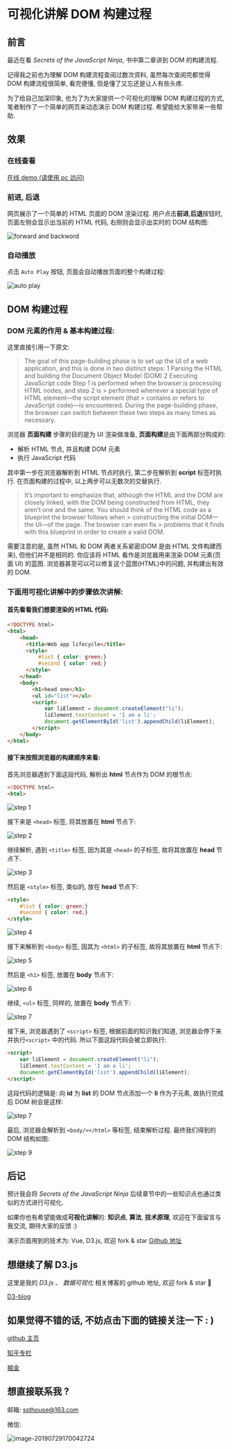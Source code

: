 # 可视化讲解 DOM 构建过程

## 前言

最近在看 _Secrets of the JavaScript Ninja_, 书中第二章讲到 DOM 的构建流程.

记得我之前也为理解 DOM 构建流程查阅过数次资料, 虽然每次查阅完都觉得 DOM 构建流程很简单, 看完便懂, 但是懂了又忘还是让人有些头疼.

为了给自己加深印象, 也为了为大家提供一个可视化的理解 DOM 构建过程的方式, 笔者制作了一个简单的网页来动态演示 DOM 构建过程. 希望能给大家带来一些帮助.

## 效果

### 在线查看

[在线 demo (请使用 pc 访问)](https://ssthouse.github.io/visual-explain/#/list/domRender)

### 前进, 后退

网页展示了一个简单的 HTML 页面的 DOM 渲染过程. 用户点击**前进**,**后退**按钮时, 页面左侧会显示出当前的 HTML 代码, 右侧则会显示出实时的 DOM 结构图:

![forward and backword](https://raw.githubusercontent.com/ssthouse/d3-blog/master/dom-render/img/forward_and_backword.gif)

### 自动播放

点击 `Auto Play` 按钮, 页面会自动播放页面的整个构建过程:

![auto play](https://raw.githubusercontent.com/ssthouse/d3-blog/master/dom-render/img/autoplay.gif)

## DOM 构建过程

### DOM 元素的作用 & 基本构建过程:

这里直接引用一下原文:

> The goal of this page-building phase is to set up the UI of a web application, and this is done in two distinct steps:
> 1 Parsing the HTML and building the Document Object Model (DOM)
> 2 Executing JavaScript code
> Step 1 is performed when the browser is processing HTML nodes, and step 2 is > performed whenever a special type of HTML element—the script element (that > contains or
> refers to JavaScript code)—is encountered. During the page-building phase, the browser
> can switch between these two steps as many times as necessary.

浏览器 **页面构建** 步骤的目的是为 UI 渲染做准备, **页面构建**是由下面两部分购成的:

- 解析 HTML 节点, 并且构建 DOM 元素
- 执行 JavaScript 代码

其中第一步在浏览器解析到 HTML 节点时执行, 第二步在解析到 **script** 标签时执行. 在页面构建的过程中, 以上两步可以无数次的交替执行.

> It’s important to emphasize that, although the HTML and the DOM are closely
> linked, with the DOM being constructed from HTML, they aren’t one and the same.
> You should think of the HTML code as a blueprint the browser follows when > constructing the initial DOM—the UI—of the page. The browser can even fix > problems that it finds with this blueprint in order to create a valid DOM.

需要注意的是, 虽然 HTML 和 DOM 两者关系紧密(DOM 是由 HTML 文件构建而来), 但他们并不是相同的. 你应该将 HTML 看作是浏览器用来渲染 DOM 元素(页面 UI) 的蓝图. 浏览器甚至可以可以修复这个蓝图(HTML)中的问题, 并构建出有效的 DOM.

### 下面用可视化讲解中的步骤依次讲解:

#### 首先看看我们想要渲染的 HTML 代码:

```html
<!DOCTYPE html>
<html>
    <head>
      <title>Web app lifecycle</title>
      <style>
          #list { color: green;}
          #second { color: red;}
      </style>
    </head>
    <body>
        <h1>head one</h1>
        <ul id="list"></ul>
        <script>
            var liElement = document.createElement("li");
            liElement.textContent = 'I am a li';
            document.getElementById('list').appendChild(liElement);
        </script>
    </body>
</html>
```

#### 接下来按照浏览器的构建顺序来看:

首先浏览器遇到下面这段代码, 解析出 **html** 节点作为 DOM 的根节点:

```html
<!DOCTYPE html>
<html>
```

![step 1](https://raw.githubusercontent.com/ssthouse/d3-blog/master/dom-render/img/step1.png)

接下来是 `<head>` 标签, 将其放置在 **html** 节点下:

![step 2](https://raw.githubusercontent.com/ssthouse/d3-blog/master/dom-render/img/step2.png)

继续解析, 遇到 `<title>` 标签, 因为其是 `<head>` 的子标签, 故将其放置在 **head** 节点下.

![step 3](https://raw.githubusercontent.com/ssthouse/d3-blog/master/dom-render/img/step3.png)

然后是 `<style>` 标签, 类似的, 放在 **head** 节点下:

```html
<style>
    #list { color: green;}
    #second { color: red;}
</style>
```

![step 4](https://raw.githubusercontent.com/ssthouse/d3-blog/master/dom-render/img/step4.png)

接下来解析到 `<body>` 标签, 因其为 `<html>` 的子标签, 故将其放置在 **html** 节点下:

![step 5](https://raw.githubusercontent.com/ssthouse/d3-blog/master/dom-render/img/step5.png)

然后是 `<h1>` 标签, 放置在 **body** 节点下:

![step 6](https://raw.githubusercontent.com/ssthouse/d3-blog/master/dom-render/img/step6.png)

继续, `<ul>` 标签, 同样的, 放置在 **body** 节点下:

![step 7](https://raw.githubusercontent.com/ssthouse/d3-blog/master/dom-render/img/step7.png)

接下来, 浏览器遇到了 `<script>` 标签, 根据前面的知识我们知道, 浏览器会停下来并执行`<script>` 中的代码. 所以下面这段代码会被立即执行:

```html
<script>
    var liElement = document.createElement("li");
    liElement.textContent = 'I am a li';
    document.getElementById('list').appendChild(liElement);
</script>
```

这段代码的逻辑是: 向 **id** 为 **list** 的 DOM 节点添加一个 **li** 作为子元素, 故执行完成后 DOM 树会是这样:

![step 7](https://raw.githubusercontent.com/ssthouse/d3-blog/master/dom-render/img/step7.png)

最后, 浏览器会解析到 `<body/></html>` 等标签, 结束解析过程. 最终我们得到的 DOM 结构如图:

![step 9](https://raw.githubusercontent.com/ssthouse/d3-blog/master/dom-render/img/step9.png)

## 后记

预计我会将 _Secrets of the JavaScript Ninja_ 后续章节中的一些知识点也通过类似的方式进行可视化. 

如果你也有希望能做成**可视化讲解**的: **知识点**, **算法**, **技术原理**, 欢迎在下面留言与我交流, 期待大家的反馈 :)

演示页面用到的技术为: Vue, D3.js, 欢迎 fork & star
[Github 地址](https://github.com/ssthouse/visual-explain)

## 想继续了解 D3.js

这里是我的 _D3.js_ 、 _数据可视化_ 相关博客的 github 地址, 欢迎 fork & star :tada:

[D3-blog](https://github.com/ssthouse/d3-blog)

## 如果觉得不错的话, 不妨点击下面的链接关注一下 : )

[github 主页](https://github.com/ssthouse)

[知乎专栏](https://zhuanlan.zhihu.com/c_196857379)

[掘金](https://juejin.im/user/57bc46c8efa631005a891573/posts)

## 想直接联系我 ?

邮箱: ssthouse@163.com

微信:

![image-20190729170042724](http://ww4.sinaimg.cn/large/006tNc79gy1g5gteujraqj31040fb78s.jpg)